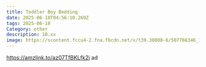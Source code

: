 ```yaml
---
title: Toddler Boy Bedding
date: 2025-06-18T04:56:10.269Z
tags: 2025-06-18
Category: other
description: 10.xx
image: https://scontent.fccu4-2.fna.fbcdn.net/v/t39.30808-6/507766346_1259625589034303_5270651030374247223_n.jpg?stp=dst-jpg_p526x296_tt6&_nc_cat=111&ccb=1-7&_nc_sid=aa7b47&_nc_ohc=ClTifF9tuwwQ7kNvwGUeWrq&_nc_oc=Adka9ybIb80tJfzCdrbKLtJuTve8Vh6Ez4nlh2dJ_6Ht_ydaEG51vG9T53MMFJG76sQ&_nc_zt=23&_nc_ht=scontent.fccu4-2.fna&_nc_gid=1MsZgk2uF-GJACMV47V7cg&oh=00_AfPqPOK13TLjsTkztoX0cvyfDoewMQ9dK5RxY57kyPzNzA&oe=6858047D
---
```

https://amzlink.to/az07TfBKLfk2j ad